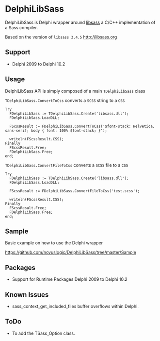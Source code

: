 # DelphiLibSass

DelphiLibSass is Delphi wrapper around [libsass](https://github.com/sass/libsass) a C/C++ implementation of a Sass compiler.

Based on the version of `libsass 3.4.5` http://libsass.org 

## Support

- Delphi 2009 to Delphi 10.2

## Usage

DelphiLibSass API is simply composed of a main `TDelphiLibSass` class

`TDelphiLibSass.ConvertToCss` converts a `SCSS` string to a `CSS`

```
Try
  FDelphiLibSass := TDelphiLibSass.Create('libsass.dll');
  FDelphiLibSass.LoadDLL;

  FScssResult := FDelphiLibSass.ConvertToCss('$font-stack: Helvetica, sans-serif; body { font: 100% $font-stack; }');

  writeln(FScssResult.CSS);
Finally
  FScssResult.Free;
  FDelphiLibSass.Free; 
end;
```

`TDelphiLibSass.ConvertFileToCss` converts a `SCSS` file to a `CSS`

```
Try
  FDelphiLibSass := TDelphiLibSass.Create('libsass.dll');
  FDelphiLibSass.LoadDLL;

  FScssResult := FDelphiLibSass.ConvertFileToCss('test.scss');

  writeln(FScssResult.CSS);
Finally
  FScssResult.Free;
  FDelphiLibSass.Free; 
end;
```
## Sample

Basic example on how to use the Delphi wrapper

https://github.com/novuslogic/DelphiLibSass/tree/master/Sample

## Packages

- Support for Runtime Packages Delphi 2009 to Delphi 10.2

## Known Issues

- sass_context_get_included_files buffer overflows within Delphi.

## ToDo

- To add the TSass_Option class.


